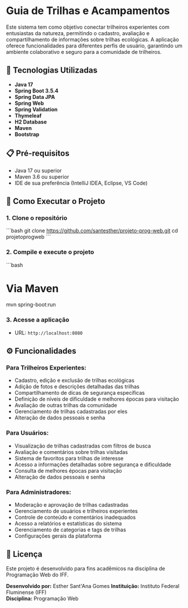 # Guia de Trilhas e Acampamentos

Este sistema tem como objetivo conectar trilheiros experientes com entusiastas da natureza, permitindo o cadastro, avaliação e compartilhamento de informações sobre trilhas ecológicas. A aplicação oferece funcionalidades para diferentes perfis de usuário, garantindo um ambiente colaborativo e seguro para a comunidade de trilheiros.

## 🚀 Tecnologias Utilizadas

- **Java 17** 
- **Spring Boot 3.5.4** 
- **Spring Data JPA**
- **Spring Web** 
- **Spring Validation** 
- **Thymeleaf** 
- **H2 Database** 
- **Maven** 
- **Bootstrap** 

## 📋 Pré-requisitos

- Java 17 ou superior
- Maven 3.6 ou superior
- IDE de sua preferência (IntelliJ IDEA, Eclipse, VS Code)

## 🔧 Como Executar o Projeto

### 1. Clone o repositório
\`\`\`bash
git clone https://github.com/santesther/projeto-prog-web.git
cd projetoprogweb
\`\`\`

### 2. Compile e execute o projeto
\`\`\`bash
# Via Maven
mvn spring-boot:run

### 3. Acesse a aplicação
- URL: `http://localhost:8080`

## ⚙️ Funcionalidades

### Para Trilheiros Experientes:
- Cadastro, edição e exclusão de trilhas ecológicas
- Adição de fotos e descrições detalhadas das trilhas
- Compartilhamento de dicas de segurança específicas
- Definição de níveis de dificuldade e melhores épocas para visitação
- Avaliação de outras trilhas da comunidade
- Gerenciamento de trilhas cadastradas por eles
- Alteração de dados pessoais e senha

### Para Usuários:
- Visualização de trilhas cadastradas com filtros de busca
- Avaliação e comentários sobre trilhas visitadas
- Sistema de favoritos para trilhas de interesse
- Acesso a informações detalhadas sobre segurança e dificuldade
- Consulta de melhores épocas para visitação
- Alteração de dados pessoais e senha

### Para Administradores:
- Moderação e aprovação de trilhas cadastradas
- Gerenciamento de usuários e trilheiros experientes
- Controle de conteúdo e comentários inadequados
- Acesso a relatórios e estatísticas do sistema
- Gerenciamento de categorias e tags de trilhas
- Configurações gerais da plataforma

## 📄 Licença

Este projeto é desenvolvido para fins acadêmicos na disciplina de Programação Web do IFF.

**Desenvolvido por:** Esther Sant'Ana Gomes 
**Instituição:** Instituto Federal Fluminense (IFF)  
**Disciplina:** Programação Web
